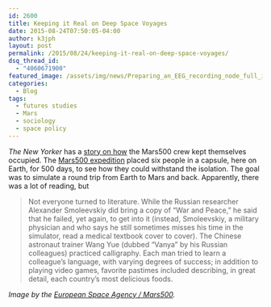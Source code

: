```yaml
---
id: 2600
title: Keeping it Real on Deep Space Voyages
date: 2015-08-24T07:50:05-04:00
author: k3jph
layout: post
permalink: /2015/08/24/keeping-it-real-on-deep-space-voyages/
dsq_thread_id:
  - "4060671900"
featured_image: /assets/img/news/Preparing_an_EEG_recording_node_full_image_2.webp
categories:
  - Blog
tags:
  - futures studies
  - Mars
  - sociology
  - space policy
---
```

_The New Yorker_ has a [story on how](http://www.newyorker.com/books/page-turner/five-hundred-and-twenty-days-of-solitude) the Mars500 crew kept themselves occupied.  The [Mars500 expedition](http://www.esa.int/Our_Activities/Human_Spaceflight/Mars500/Welcome_back_and_thank_you_Mars500) placed six people in a capsule, here on Earth, for 500 days, to see how they could withstand the isolation.  The goal was to simulate a round trip from Earth to Mars and back.  Apparently, there was a lot of reading, but

> Not everyone turned to literature. While the Russian researcher Alexander Smoleevskiy did bring a copy of “War and Peace,” he said that he failed, yet again, to get into it (instead, Smoleevskiy, a military physician and who says he still sometimes misses his time in the simulator, read a medical textbook cover to cover). The Chinese astronaut trainer Wang Yue (dubbed “Vanya” by his Russian colleagues) practiced calligraphy. Each man tried to learn a colleague’s language, with varying degrees of success; in addition to playing video games, favorite pastimes included describing, in great detail, each country’s most delicious foods.

_Image by the [European Space Agency / Mars500](http://www.esa.int/spaceinimages/Images/2010/07/Preparing_an_EEG_recording)._
